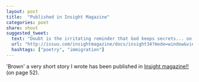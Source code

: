 ```yaml
---
layout: post
title:  "Published in Insight Magazine"
categories: poet
share: shout
suggested_tweet:
  text: "Doubt is the irritating reminder that God keeps secrets... on page 52"
  url: "http://issuu.com/insightmagazine/docs/insight34?mode=window&viewMode=doublePage"
  hashtags: ["poetry", "immigration"]
---
```


'Brown' a very short story I wrote has been published in [Insight magazine!!](http://issuu.com/insightmagazine/docs/insight34?mode=window&viewMode=doublePage
) (on page 52).
